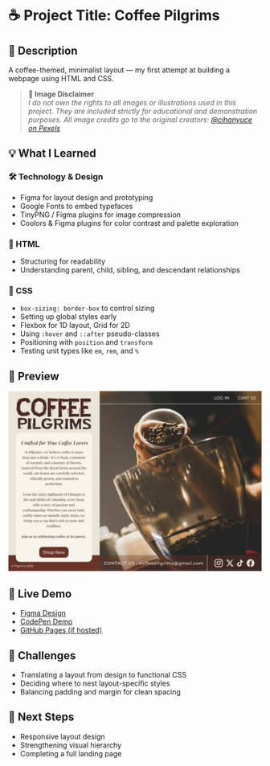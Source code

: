 # ☕ Project Title: Coffee Pilgrims

## 📄 Description

A coffee-themed, minimalist layout — my first attempt at building a webpage using HTML and CSS.

> **📸 Image Disclaimer**  
> *I do not own the rights to all images or illustrations used in this project. They are included strictly for educational and demonstration purposes. All image credits go to the original creators: [@cihanyuce on Pexels](https://www.pexels.com/@cihanyuce)*

## 💡 What I Learned

### 🛠 Technology & Design

- Figma for layout design and prototyping  
- Google Fonts to embed typefaces  
- TinyPNG / Figma plugins for image compression  
- Coolors & Figma plugins for color contrast and palette exploration  

### 🧱 HTML

- Structuring for readability  
- Understanding parent, child, sibling, and descendant relationships  

### 🎨 CSS

- `box-sizing: border-box` to control sizing  
- Setting up global styles early  
- Flexbox for 1D layout, Grid for 2D  
- Using `:hover` and `::after` pseudo-classes  
- Positioning with `position` and `transform`  
- Testing unit types like `em`, `rem`, and `%`

## 📸 Preview

<img src="./Layout/Coffee_layout.jpeg" alt="Layout Preview" width="600"/>

## 🔗 Live Demo

- [Figma Design](https://www.figma.com/design/92VIakhv5NP5rtJ92STM2i/Coffee---Whiskey?m=auto&t=6PYGkzoQlVAESRJ9-1)  
- [CodePen Demo](https://your-codepen-link)  
- [GitHub Pages (if hosted)](https://your-github-pages-link)

## 🚧 Challenges

- Translating a layout from design to functional CSS  
- Deciding where to nest layout-specific styles  
- Balancing padding and margin for clean spacing

## 🧠 Next Steps

- Responsive layout design  
- Strengthening visual hierarchy  
- Completing a full landing page